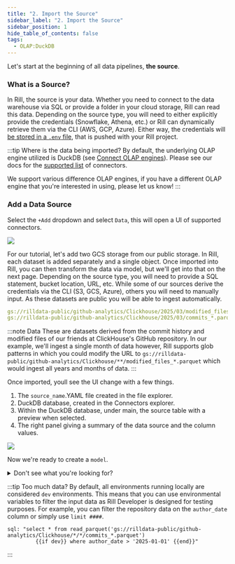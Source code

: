 ```yaml
---
title: "2. Import the Source"
sidebar_label: "2. Import the Source"
sidebar_position: 1
hide_table_of_contents: false
tags:
  - OLAP:DuckDB
---
```


Let's start at the beginning of all data pipelines, **the source**.

### What is a Source?

In Rill, the source is your data. Whether you need to connect to the data warehouse via SQL or provide a folder in your cloud storage, Rill can read this data. Depending on the source type, you will need to either explicitly provide the credentials (Snowflake, Athena, etc.) or Rill can dynamically retrieve them via the CLI (AWS, GCP, Azure). Either way, the credentials will [be stored in a `.env` file](/build/credentials), that is pushed with your Rill project.



:::tip Where is the data being imported?
By default, the underlying OLAP engine utilized is DuckDB (see <a href='https://docs.rilldata.com/build/olap/' target="_blank"> Connect OLAP engines</a>). 
Please see our docs for the 
<a href="https://docs.rilldata.com/build/connect/" target="_blank">supported list</a> of connectors.


We support various difference OLAP engines, if you have a different OLAP engine that you're interested in using, please let us know! 
:::


### Add a Data Source

Select the `+Add` dropdown and select `Data`, this will open a UI of supported connectors.


<img src = '/img/tutorials/102/Adding-Data.gif' class='rounded-gif' />
<br />

For our tutorial, let's add two GCS storage from our public storage. In Rill, each dataset is added separately and a single object. Once imported into Rill, you can then transform the data via model, but we'll get into that on the next page. Depending on the source type, you will need to provide a SQL statement, bucket location, URL, etc. While some of our sources derive the credentials via the CLI (S3, GCS, Azure), others you will need to manually input. As these datasets are public you will be able to ingest automatically.


```yaml 
gs://rilldata-public/github-analytics/Clickhouse/2025/03/modified_files_*.parquet
gs://rilldata-public/github-analytics/Clickhouse/2025/03/commits_*.parquet
```
:::note Data
These are datasets derived from the commit history and modified files of our friends at ClickHouse's GitHub repository. In our example, we'll ingest a single month of data however, Rill supports glob patterns in which you could modify the URL to `gs://rilldata-public/github-analytics/Clickhouse/**/modified_files_*.parquet` which would ingest all years and months of data. 
:::

Once imported, youll see the UI change with a few things.
1. The `source_name`.YAML file created in the file explorer.
2. DuckDB database, created in the Connectors explorer.
3. Within the DuckDB database, under main, the source table with a preview when selected.
4. The right panel giving a summary of the data source and the column values.

<img src = '/img/tutorials/102/Add-GCS.gif' class='rounded-gif' />
<br />


Now we're ready to create a `model`.

<details>
  <summary>Don't see what you're looking for?</summary>
  
    We are continually adding new sources and connectors in our releases. For a comprehensive list, you can refer to our <a href=''>connectors page</a>. Please don't hesitate to <a href='https://docs.rilldata.com/contact'>reach out</a> either if there's a connector you'd like us to add!

    If this it your first time, you may need to refresh the browser for DuckDB to appear in the UI.
    
</details>

:::tip Too much data?
By default, all environments running locally are considered `dev` environments. This means that you can use environmental variables to filter the input data as Rill Developer is designed for testing purposes. For example, you can filter the repository data on the `author_date` column or simply use `limit ####`.
```
sql: "select * from read_parquet('gs://rilldata-public/github-analytics/Clickhouse/*/*/commits_*.parquet')
         {{if dev}} where author_date > '2025-01-01' {{end}}"
```
:::
